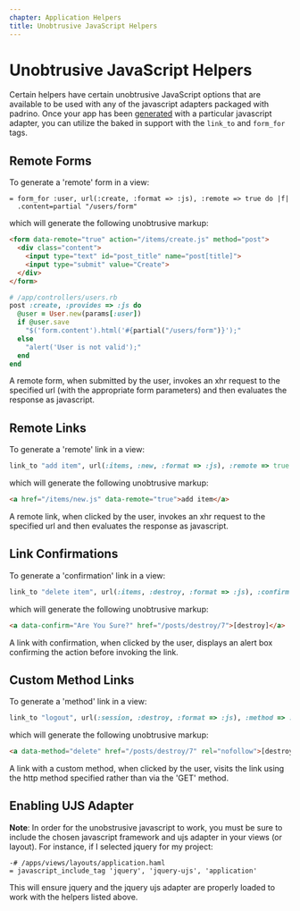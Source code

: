 ```yaml
---
chapter: Application Helpers
title: Unobtrusive JavaScript Helpers
---
```


# Unobtrusive JavaScript Helpers

Certain helpers have certain unobtrusive JavaScript options that are available
to be used with any of the javascript adapters packaged with padrino. Once your
app has been [generated](/guides/generators/overview "generated") with a particular
javascript adapter, you can utilize the baked in support with the `link_to` and
`form_for` tags.

## Remote Forms

To generate a 'remote' form in a view:

```haml
= form_for :user, url(:create, :format => :js), :remote => true do |f|
  .content=partial "/users/form"
```

which will generate the following unobtrusive markup:

```html
<form data-remote="true" action="/items/create.js" method="post">
  <div class="content">
    <input type="text" id="post_title" name="post[title]">
    <input type="submit" value="Create">
  </div>
</form>
```

```ruby
# /app/controllers/users.rb
post :create, :provides => :js do
  @user = User.new(params[:user])
  if @user.save
    "$('form.content').html('#{partial("/users/form")}');"
  else
    "alert('User is not valid');"
  end
end
```

A remote form, when submitted by the user, invokes an xhr request to the
specified url (with the appropriate form parameters) and then evaluates the
response as javascript.

## Remote Links

To generate a 'remote' link in a view:

```ruby
link_to "add item", url(:items, :new, :format => :js), :remote => true
```

which will generate the following unobtrusive markup:

```html
<a href="/items/new.js" data-remote="true">add item</a>
```

A remote link, when clicked by the user, invokes an xhr request to the specified
url and then evaluates the response as javascript.

## Link Confirmations

To generate a 'confirmation' link in a view:

```ruby
link_to "delete item", url(:items, :destroy, :format => :js), :confirm => "Are You Sure?"
```

which will generate the following unobtrusive markup:

```html
<a data-confirm="Are You Sure?" href="/posts/destroy/7">[destroy]</a>
```

A link with confirmation, when clicked by the user, displays an alert box
confirming the action before invoking the link.

## Custom Method Links

To generate a 'method' link in a view:

```ruby
link_to "logout", url(:session, :destroy, :format => :js), :method => :delete
```

which will generate the following unobtrusive markup:

```html
<a data-method="delete" href="/posts/destroy/7" rel="nofollow">[destroy]</a>
```

A link with a custom method, when clicked by the user, visits the link using the
http method specified rather than via the 'GET' method.

## Enabling UJS Adapter

**Note**: In order for the unobstrusive javascript to work, you must be sure to
include the chosen javascript framework and ujs adapter in your views (or
layout). For instance, if I selected jquery for my project:

```haml
-# /apps/views/layouts/application.haml
= javascript_include_tag 'jquery', 'jquery-ujs', 'application'
```

This will ensure jquery and the jquery ujs adapter are properly loaded to work
with the helpers listed above.
